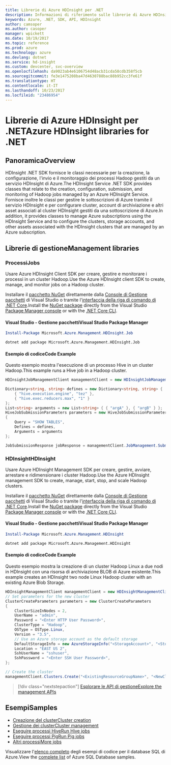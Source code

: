 ```yaml
---
title: Librerie di Azure HDInsight per .NET
description: Informazioni di riferimento sulle librerie di Azure HDInsight per .NET
keywords: Azure, .NET, SDK, API, HDInsight
author: camsoper
ms.author: casoper
manager: wpickett
ms.date: 10/19/2017
ms.topic: reference
ms.prod: azure
ms.technology: azure
ms.devlang: dotnet
ms.service: hd-insight
ms.custom: devcenter, svc-overview
ms.openlocfilehash: da9023ab4e6106754d48acb31cda58cdb358f5cb
ms.sourcegitcommit: fe3e1475208ba47d4630788bac88b952cc3fe61f
ms.translationtype: HT
ms.contentlocale: it-IT
ms.lasthandoff: 10/23/2017
ms.locfileid: "23486954"
---
```

# <a name="azure-hdinsight-libraries-for-net"></a><span data-ttu-id="1f3de-104">Librerie di Azure HDInsight per .NET</span><span class="sxs-lookup"><span data-stu-id="1f3de-104">Azure HDInsight libraries for .NET</span></span>

## <a name="overview"></a><span data-ttu-id="1f3de-105">Panoramica</span><span class="sxs-lookup"><span data-stu-id="1f3de-105">Overview</span></span>

<span data-ttu-id="1f3de-106">HDInsight .NET SDK fornisce le classi necessarie per la creazione, la configurazione, l'invio e il monitoraggio dei processi Hadoop gestiti da un servizio HDInsight di Azure.</span><span class="sxs-lookup"><span data-stu-id="1f3de-106">The HDInsight Service .NET SDK provides classes that relate to the creation, configuration, submission, and monitoring of Hadoop jobs managed by an Azure HDInsight Service.</span></span> <span data-ttu-id="1f3de-107">Fornisce inoltre le classi per gestire le sottoscrizioni di Azure tramite il servizio HDInsight e per configurare cluster, account di archiviazione e altri asset associati al cluster HDInsight gestiti da una sottoscrizione di Azure.</span><span class="sxs-lookup"><span data-stu-id="1f3de-107">In addition, it provides classes to manage Azure subscriptions using the HDInsight Service and to configure the clusters, storage accounts, and other assets associated with the HDInsight clusters that are managed by an Azure subscription.</span></span>

## <a name="management-libraries"></a><span data-ttu-id="1f3de-108">Librerie di gestione</span><span class="sxs-lookup"><span data-stu-id="1f3de-108">Management libraries</span></span>

### <a name="jobs"></a><span data-ttu-id="1f3de-109">Processi</span><span class="sxs-lookup"><span data-stu-id="1f3de-109">Jobs</span></span>

<span data-ttu-id="1f3de-110">Usare Azure HDInsight Client SDK per creare, gestire e monitorare i processi in un cluster Hadoop.</span><span class="sxs-lookup"><span data-stu-id="1f3de-110">Use the Azure HDInsight client SDK to create, manage, and monitor jobs on a Hadoop cluster.</span></span> 

<span data-ttu-id="1f3de-111">Installare il [pacchetto NuGet](https://www.nuget.org/packages/Microsoft.Azure.Management.HDInsight.Job) direttamente dalla [Console di Gestione pacchetti][PackageManager] di Visual Studio o tramite l'[interfaccia della riga di comando di .NET Core][DotNetCLI].</span><span class="sxs-lookup"><span data-stu-id="1f3de-111">Install the [NuGet package](https://www.nuget.org/packages/Microsoft.Azure.Management.HDInsight.Job) directly from the Visual Studio [Package Manager console][PackageManager] or with the [.NET Core CLI][DotNetCLI].</span></span>

#### <a name="visual-studio-package-manager"></a><span data-ttu-id="1f3de-112">Visual Studio - Gestione pacchetti</span><span class="sxs-lookup"><span data-stu-id="1f3de-112">Visual Studio Package Manager</span></span>

```powershell
Install-Package Microsoft.Azure.Management.HDInsight.Job
```

```bash
dotnet add package Microsoft.Azure.Management.HDInsight.Job
```

#### <a name="code-example"></a><span data-ttu-id="1f3de-113">Esempio di codice</span><span class="sxs-lookup"><span data-stu-id="1f3de-113">Code Example</span></span>

<span data-ttu-id="1f3de-114">Questo esempio mostra l'esecuzione di un processo Hive in un cluster Hadoop.</span><span class="sxs-lookup"><span data-stu-id="1f3de-114">This example runs a Hive job in a Hadoop cluster.</span></span>

```csharp
HDInsightJobManagementClient managementClient = new HDInsightJobManagementClient(clusterUri, credentials);

Dictionary<string, string> defines = new Dictionary<string, string> {
    { "hive.execution.engine", "tez" },
    { "hive.exec.reducers.max", "1" }
};
List<string> arguments = new List<string> { { "argA" }, { "argB" } };
HiveJobSubmissionParameters parameters = new HiveJobSubmissionParameters
{
    Query = "SHOW TABLES",
    Defines = defines,
    Arguments = arguments
};

JobSubmissionResponse jobResponse = managementClient.JobManagement.SubmitHiveJob(parameters);
```

### <a name="hdinsight"></a><span data-ttu-id="1f3de-115">HDInsight</span><span class="sxs-lookup"><span data-stu-id="1f3de-115">HDInsight</span></span>

<span data-ttu-id="1f3de-116">Usare Azure HDInsight Management SDK per creare, gestire, avviare, arrestare e ridimensionare i cluster Hadoop.</span><span class="sxs-lookup"><span data-stu-id="1f3de-116">Use the Azure HDInsight management SDK to create, manage, start, stop, and scale Hadoop clusters.</span></span>

<span data-ttu-id="1f3de-117">Installare il [pacchetto NuGet](https://www.nuget.org/packages/Microsoft.Azure.Management.HDInsight) direttamente dalla [Console di Gestione pacchetti][PackageManager] di Visual Studio o tramite l'[interfaccia della riga di comando di .NET Core][DotNetCLI].</span><span class="sxs-lookup"><span data-stu-id="1f3de-117">Install the [NuGet package](https://www.nuget.org/packages/Microsoft.Azure.Management.HDInsight) directly from the Visual Studio [Package Manager console][PackageManager] or with the [.NET Core CLI][DotNetCLI].</span></span>

#### <a name="visual-studio-package-manager"></a><span data-ttu-id="1f3de-118">Visual Studio - Gestione pacchetti</span><span class="sxs-lookup"><span data-stu-id="1f3de-118">Visual Studio Package Manager</span></span>

```powershell
Install-Package Microsoft.Azure.Management.HDInsight
```

```bash
dotnet add package Microsoft.Azure.Management.HDInsight
```

#### <a name="code-example"></a><span data-ttu-id="1f3de-119">Esempio di codice</span><span class="sxs-lookup"><span data-stu-id="1f3de-119">Code Example</span></span>

<span data-ttu-id="1f3de-120">Questo esempio mostra la creazione di un cluster Hadoop Linux a due nodi in HDInsight con una risorsa di archiviazione BLOB di Azure esistente.</span><span class="sxs-lookup"><span data-stu-id="1f3de-120">This example creates an HDInsight two node Linux Hadoop cluster with an existing Azure Blob Storage.</span></span>

```csharp
HDInsightManagementClient managementClient = new HDInsightManagementClient(authToken);
// Set parameters for the new cluster
ClusterCreateParameters parameters = new ClusterCreateParameters
{
    ClusterSizeInNodes = 2,
    UserName = "admin",
    Password = "<Enter HTTP User Password>",
    ClusterType = "Hadoop",
    OSType = OSType.Linux,
    Version = "3.5",
    // Use an Azure storage account as the default storage
    DefaultStorageInfo = new AzureStorageInfo("<StorageAccount>", "<StorageKey>", "<BlobContainerName>"),
    Location = "EAST US 2",
    SshUserName = "sshuser",
    SshPassword = "<Enter SSH User Password>",
};

// Create the cluster
managementClient.Clusters.Create("<ExistingResourceGroupName>", "<NewClusterName>", parameters);
```

> [!div class="nextstepaction"]
> [<span data-ttu-id="1f3de-121">Esplorare le API di gestione</span><span class="sxs-lookup"><span data-stu-id="1f3de-121">Explore the management APIs</span></span>](/dotnet/api/overview/azure/hdinsights/management)


## <a name="samples"></a><span data-ttu-id="1f3de-122">Esempi</span><span class="sxs-lookup"><span data-stu-id="1f3de-122">Samples</span></span>

- [<span data-ttu-id="1f3de-123">Creazione del cluster</span><span class="sxs-lookup"><span data-stu-id="1f3de-123">Cluster creation</span></span>](https://docs.microsoft.com/azure/hdinsight/hdinsight-hadoop-create-linux-clusters-dotnet-sdk)
- [<span data-ttu-id="1f3de-124">Gestione dei cluster</span><span class="sxs-lookup"><span data-stu-id="1f3de-124">Cluster management</span></span>](https://docs.microsoft.com/azure/hdinsight/hdinsight-administer-use-dotnet-sdk)
- [<span data-ttu-id="1f3de-125">Eseguire processi Hive</span><span class="sxs-lookup"><span data-stu-id="1f3de-125">Run Hive jobs</span></span>](https://docs.microsoft.com/azure/hdinsight/hdinsight-hadoop-use-hive-dotnet-sdk)
- [<span data-ttu-id="1f3de-126">Eseguire processi Pig</span><span class="sxs-lookup"><span data-stu-id="1f3de-126">Run Pig jobs</span></span>](https://docs.microsoft.com/azure/hdinsight/hdinsight-hadoop-use-pig-dotnet-sdk)
- [<span data-ttu-id="1f3de-127">Altri processi</span><span class="sxs-lookup"><span data-stu-id="1f3de-127">More jobs</span></span>](https://docs.microsoft.com/azure/hdinsight/hdinsight-submit-hadoop-jobs-programmatically)

<span data-ttu-id="1f3de-128">Visualizzare l'[elenco completo](https://azure.microsoft.com/resources/samples/?platform=dotnet&service=hdinsight) degli esempi di codice per il database SQL di Azure.</span><span class="sxs-lookup"><span data-stu-id="1f3de-128">View the [complete list](https://azure.microsoft.com/resources/samples/?platform=dotnet&service=hdinsight) of Azure SQL Database samples.</span></span>

[PackageManager]: https://docs.microsoft.com/nuget/tools/package-manager-console
[DotNetCLI]: https://docs.microsoft.com/dotnet/core/tools/dotnet-add-package
